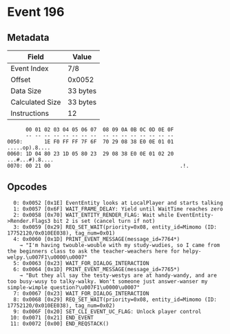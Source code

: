 # Event 196

## Metadata

| Field           | Value    |
|-----------------|----------|
| Event Index     | 7/8      |
| Offset          | 0x0052   |
| Data Size       | 33 bytes |
| Calculated Size | 33 bytes |
| Instructions    | 12       |

```
      00 01 02 03 04 05 06 07  08 09 0A 0B 0C 0D 0E 0F
      -- -- -- -- -- -- -- --  -- -- -- -- -- -- -- --
0050:       1E F0 FF FF 7F 6F  70 29 08 38 E0 0E 01 01    .....op).8....
0060: 1D 04 80 23 1D 05 80 23  29 08 38 E0 0E 01 02 20  ...#...#).8.... 
0070: 00 21 00                                          .!.             
```

## Opcodes

```
  0: 0x0052 [0x1E] EventEntity looks at LocalPlayer and starts talking
  1: 0x0057 [0x6F] WAIT_FRAME_DELAY: Yield until WaitTime reaches zero
  2: 0x0058 [0x70] WAIT_ENTITY_RENDER_FLAG: Wait while EventEntity->Render.Flags3 bit 2 is set (cancel turn if not)
  3: 0x0059 [0x29] REQ_SET_WAIT(priority=0x08, entity_id=Mimomo (ID: 17752120/0x010EE038), tag_num=0x01)
  4: 0x0060 [0x1D] PRINT_EVENT_MESSAGE(message_id=7764*)
    → "I'm having twouble-wouble with my study-wudies, so I came from the beginners class to ask the teacher-weachers here for helpy-welpy.\u007F1\u0000\u0007"
  5: 0x0063 [0x23] WAIT_FOR_DIALOG_INTERACTION
  6: 0x0064 [0x1D] PRINT_EVENT_MESSAGE(message_id=7765*)
    → "But they all say the testy-westys are at handy-wandy, and are too busy-wusy to talky-walky. Won't someone just answer-wanser my simple-wimple question?\u007F1\u0000\u0007"
  7: 0x0067 [0x23] WAIT_FOR_DIALOG_INTERACTION
  8: 0x0068 [0x29] REQ_SET_WAIT(priority=0x08, entity_id=Mimomo (ID: 17752120/0x010EE038), tag_num=0x02)
  9: 0x006F [0x20] SET_CLI_EVENT_UC_FLAG: Unlock player control
 10: 0x0071 [0x21] END_EVENT
 11: 0x0072 [0x00] END_REQSTACK()
```
